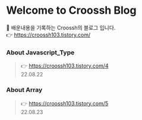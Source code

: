 # Welcome to Croossh Blog
🚀 배운내용을 기록하는 Croossh의 블로그 입니다.</br>
👉 https://croossh103.tistory.com/
### About Javascript_Type
> 👉 https://croossh103.tistory.com/4</br>
22.08.22

### About Array
> 👉 https://croossh103.tistory.com/5</br>
22.08.23
